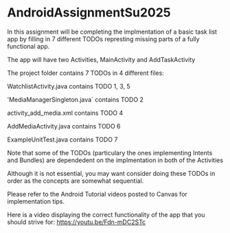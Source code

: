 # AndroidAssignmentSu2025

In this assignment will be completing the implmentation of a basic task list app by filling in 7 different TODOs represting missing parts of a fully functional app.

The app will have two Activities, MainActivity and AddTaskActivity

The project folder contains 7 TODOs in 4 different files:

WatchlistActivity.java contains TODO 1, 3, 5

'MediaManagerSingleton.java` contains TODO 2

activity_add_media.xml contains TODO 4

AddMediaActivity.java contains TODO 6

ExampleUnitTest.java contains TODO 7

Note that some of the TODOs (particulary the ones implementing Intents and Bundles) are dependedent on the implmentation in both of the Activities

Although it is not essential, you may want consider doing these TODOs in order as the concepts are somewhat sequential.

Please refer to the Android Tutorial videos posted to Canvas for implementation tips.

Here is a video displaying the correct functionality of the app that you should strive for: https://youtu.be/Fdn-mDC2STc
